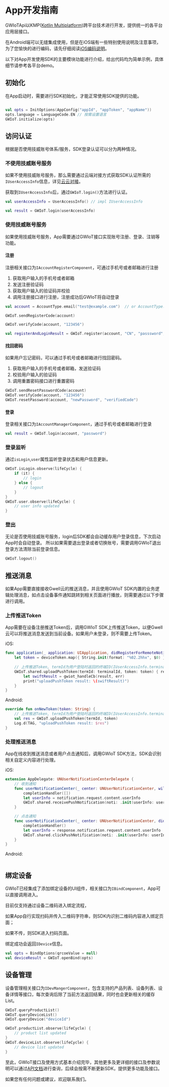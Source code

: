 # App开发指南

GWIoTApi以KMP([Kotlin Multiplatform](https://kotlinlang.org/docs/multiplatform-intro.html))跨平台技术进行开发，提供统一的各平台应用层接口。

在Android端可以无缝集成使用，但是在iOS端有一些特别使用说明及注意事项，为了您愉快的进行编码，请先仔细阅读[iOS编码说明](../ios/docs/ios_coding_guide.md)。

以下对App开发使用SDK的主要模块功能进行介绍，给出代码均为简单示例，具体细节请参考各平台demo。

## 初始化
在App启动时，需要进行SDK初始化，才能正常使用SDK提供的功能。
```kotlin

val opts = InitOptions(AppConfig("appId", "appToken", "appName"))
opts.language = LanguageCode.EN // 按需设置语言
GWIoT.initialize(opts)
```

## 访问认证
根据是否使用技威账号体系/服务，SDK登录认证可以分为两种情况。
### 不使用技威账号服务
如果不使用技威账号服务，那么需要通过云端对接方式获取SDK认证所需的`IUserAccessInfo`信息，详见[云云对接](https://note.youdao.com/coshare/index.html?token=EA4BCC59DE664ACCBA3AD7723D0B5B89&gid=108651055&_time=1745378888893#/1425034038)。

获取到`IUserAccessInfo`后，通过`GWIoT.login()`方法进行认证。
```kotlin
val userAccessInfo = UserAccessInfo() // impl IUserAccessInfo

val result = GWIoT.login(userAccessInfo)

```

### 使用技威账号服务
如果使用技威账号服务，App需要通过GWIoT接口实现账号注册、登录、注销等功能。
#### 注册
注册相关接口为`IAccountRegisterComponent`，可通过手机号或者邮箱进行注册

1. 获取用户输入的手机号或者邮箱
2. 发送注册验证码
3. 获取用户输入的验证码并校验
4. 调用注册接口进行注册，注册成功后GWIoT将自动登录

```kotlin
val account = AccountType.email("test@example.com")  // or AccountType.mobile("1234567890", "+86"), user input

GWIoT.sendRegisterCode(account)

GWIoT.verifyCode(account, "123456")

val registerAndLoginResult = GWIoT.register(account, "CN", "passsword", "verifiedCode")
```
#### 找回密码
如果用户忘记密码，可以通过手机号或者邮箱进行找回密码。
1. 获取用户输入的手机号或者邮箱，发送验证码
2. 校验用户输入的验证码
3. 调用重置密码接口进行重置密码
```kotlin
GWIoT.sendResetPasswordCode(account)
GWIoT.verifyCode(account, "123456")
GWIoT.resetPassword(account, "newPassword", "verifiedCode")
```
#### 登录
登录相关接口为`IAccountManagerComponent`，通过手机号或者邮箱进行登录
```kotlin
val result = GWIoT.login(account, "password")
```

### 登录监听
通过`isLogin`,`user`属性监听登录状态和用户信息更新。
```kotlin
GWIoT.isLogin.observe(lifeCycle) {
    if (it) {
        // login
    } else {
        // logout
    }
}
GWIoT.user.observe(lifeCycle) {
    // user info updated
}
```

### 登出
无论是否使用技威账号服务，login后SDK都会自动缓存用户登录信息，下次启动App时会自动登录。
所以如果需要退出登录或者切换账号，需要调用GWIoT退出登录方法清除当前登录信息。
```kotlin
GWIoT.logout()
```
## 推送消息
如果App需要直接接收Gwell云的推送消息，并且使用GWIoT SDK内置的业务逻辑处理消息，如点击设备事件通知跳转到相关页面进行播放，则需要通过以下步骤进行调用。

### 上传推送Token
App需要在设备注册推送Token后，调用GWIoT SDK上传推送Token，以便Gwell云可以将推送消息发送到当前设备。如果用户未登录，则不需要上传Token。

iOS:
```swift
func application(_ application: UIApplication, didRegisterForRemoteNotificationsWithDeviceToken deviceToken: Data) {
    let token = deviceToken.map({ String.init(format: "%02.2hhx", $0) }).joined()
    
    // 上传推送Token, termId为用户登陆时返回的终端ID(IUserAccessInfo.terminalId)
    GWIoT.shared.uploadPushToken(termId: terminalId, token: token) { result, err in
        let swiftResult = gwiot_handleCb(result, err)
        print("uploadPushToken result: \(swiftResult)")
    }
}
```

Android:
```kotlin
override fun onNewToken(token: String) {
    // 上传推送Token, termId为用户登陆时返回的终端ID(IUserAccessInfo.terminalId)
    val res = GWIoT.uploadPushToken(termId, token)
    Log.d(TAG, "uploadPushToken result: $res")
}
```

### 处理推送消息
App在线收到推送消息或者用户点击通知后，调用GWIoT SDK方法，SDK会识别相关自定义内容进行处理。

iOS:
```swift
extension AppDelegate: UNUserNotificationCenterDelegate {
    // 收到通知
    func userNotificationCenter(_ center: UNUserNotificationCenter, willPresent notification: UNNotification, withCompletionHandler completionHandler: @escaping (UNNotificationPresentationOptions) -> Void) {
        completionHandler([])
        let userInfo = notification.request.content.userInfo
        GWIoT.shared.receivePushNotification(noti: .init(userInfo: userInfo))
    }

    // 点击通知
    func userNotificationCenter(_ center: UNUserNotificationCenter, didReceive response: UNNotificationResponse, withCompletionHandler completionHandler: @escaping () -> Void) {
        completionHandler()
        let userInfo = response.notification.request.content.userInfo
        GWIoT.shared.clickPushNotification(noti: .init(userInfo: userInfo))
    }
}
```

Android:
    
```kotlin

```

## 绑定设备
GWIoT已经集成了添加绑定设备的UI组件，相关接口为`IBindComponent`，App可以直接调用进入。

目前仅支持通过设备二维码进入绑定流程，

如果App自行实现扫码并传入二维码字符串，则SDK内识别二维码内容进入绑定页面；

如果不传，则SDK进入扫码页面。

绑定成功会返回`IDevice`信息。
```kotlin
val opts = BindOptions(qrcoeValue = null)
val deviceResult = GWIoT.openBind(opts)
```

## 设备管理
设备管理相关接口为`IDevMangerComponent`，包含支持的产品列表、设备列表、设备详情等接口，每次查询后除了当前方法返回结果，同时也会更新相关的缓存List。

```kotlin
GWIoT.queryProductList()
GWIoT.queryDeviceList()
GWIoT.queryDevice("deviceId")

GWIoT.productList.observe(lifeCycle) {
    // product list updated
}
GWIoT.deviceList.observe(lifeCycle) {
    // device list updated
}
```

至此，GWIoT接口及使用方式基本介绍完毕，其他更多及更详细的接口及参数说明可以通过[API文档](https://reoqoo.github.io/gwiotapi/api/-g-w-io-t-api/com.gw.gwiotapi/-g-w-io-t/index.html)进行查询，后续会按需不断更新SDK，提供更多功能及接口。

如果您有任何问题或建议，欢迎联系我们。

